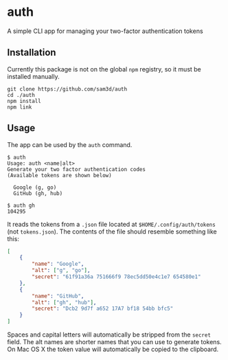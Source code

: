 # auth
A simple CLI app for managing your two-factor authentication tokens

## Installation
Currently this package is not on the global `npm` registry, so it must be installed manually.

```console
git clone https://github.com/sam3d/auth
cd ./auth
npm install
npm link
```

## Usage
The app can be used by the `auth` command.

```console
$ auth
Usage: auth <name|alt>
Generate your two factor authentication codes
(Available tokens are shown below)

  Google (g, go)
  GitHub (gh, hub)

$ auth gh
104295
```

It reads the tokens from a `.json` file located at `$HOME/.config/auth/tokens` (not `tokens.json`). The contents of the file should resemble something like this:

```json
[
	{
		"name": "Google",
		"alt": ["g", "go"],
		"secret": "61f91a36a 751666f9 78ec5dd50e4c1e7 654580e1"
	},
	{
		"name": "GitHub",
		"alt": ["gh", "hub"],
		"secret": "Dcb2 9d7f a652 17A7 bf18 54bb bfc5"
	}
]
```

Spaces and capital letters will automatically be stripped from the `secret` field. The alt names are shorter names that you can use to generate tokens. On Mac OS X the token value will automatically be copied to the clipboard.
